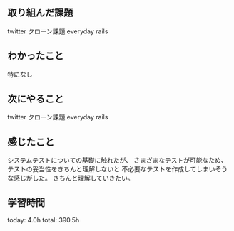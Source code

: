 ## 取り組んだ課題
 twitter クローン課題
 everyday rails
## わかったこと
 特になし
## 次にやること
 twitter クローン課題
 everyday rails
## 感じたこと
 システムテストについての基礎に触れたが、
 さまざまなテストが可能なため、テストの妥当性をきちんと理解しないと
 不必要なテストを作成してしまいそうな感じがした。
 きちんと理解していきたい。
## 学習時間
today: 4.0h
total: 390.5h